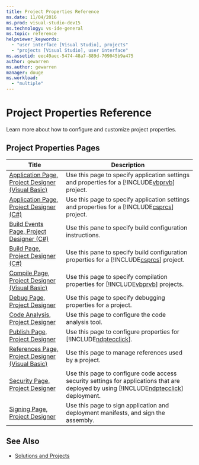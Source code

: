 ```yaml
---
title: Project Properties Reference
ms.date: 11/04/2016
ms.prod: visual-studio-dev15
ms.technology: vs-ide-general
ms.topic: reference
helpviewer_keywords:
  - "user interface [Visual Studio], projects"
  - "projects [Visual Studio], user interface"
ms.assetid: eec49aec-5474-48a7-889d-709045b9a475
author: gewarren
ms.author: gewarren
manager: douge
ms.workload:
  - "multiple"
---
```

# Project Properties Reference
Learn more about how to configure and customize project properties.

## Project Properties Pages

| Title | Description |
| - | - |
| [Application Page, Project Designer (Visual Basic)](../../ide/reference/application-page-project-designer-visual-basic.md) | Use this page to specify application settings and properties for a [!INCLUDE[vbprvb](../../code-quality/includes/vbprvb_md.md)] project.                        |
|         [Application Page, Project Designer (C#)](../../ide/reference/application-page-project-designer-csharp.md)         | Use this page to specify application settings and properties for a [!INCLUDE[csprcs](../../data-tools/includes/csprcs_md.md)] project.                         |
|        [Build Events Page, Project Designer (C#)](../../ide/reference/build-events-page-project-designer-csharp.md)        | Use this pane to specify build configuration instructions.                                                               |
|               [Build Page, Project Designer (C#)](../../ide/reference/build-page-project-designer-csharp.md)               | Use this pane to specify build configuration properties for a [!INCLUDE[csprcs](../../data-tools/includes/csprcs_md.md)] project.                           |
|     [Compile Page, Project Designer (Visual Basic)](../../ide/reference/compile-page-project-designer-visual-basic.md)     | Use this page to specify compilation properties for [!INCLUDE[vbprvb](../../code-quality/includes/vbprvb_md.md)] projects.                               |
|                     [Debug Page, Project Designer](../../ide/reference/debug-page-project-designer.md)                     | Use this page to specify debugging properties for a project.                                                              |
|                  [Code Analysis, Project Designer](../../ide/reference/code-analysis-project-designer.md)                  | Use this page to configure the code analysis tool.                                                                   |
|                   [Publish Page, Project Designer](../../ide/reference/publish-page-project-designer.md)                   | Use this page to configure properties for [!INCLUDE[ndptecclick](../../deployment/includes/ndptecclick_md.md)].                                    |
|  [References Page, Project Designer (Visual Basic)](../../ide/reference/references-page-project-designer-visual-basic.md)  | Use this page to manage references used by a project.                                                                 |
|                  [Security Page, Project Designer](../../ide/reference/security-page-project-designer.md)                  | Use this page to configure code access security settings for applications that are deployed by using [!INCLUDE[ndptecclick](../../deployment/includes/ndptecclick_md.md)] deployment. |
|                   [Signing Page, Project Designer](../../ide/reference/signing-page-project-designer.md)                   | Use this page to sign application and deployment manifests, and sign the assembly.                                                   |

## See Also

- [Solutions and Projects](../../ide/solutions-and-projects-in-visual-studio.md)
